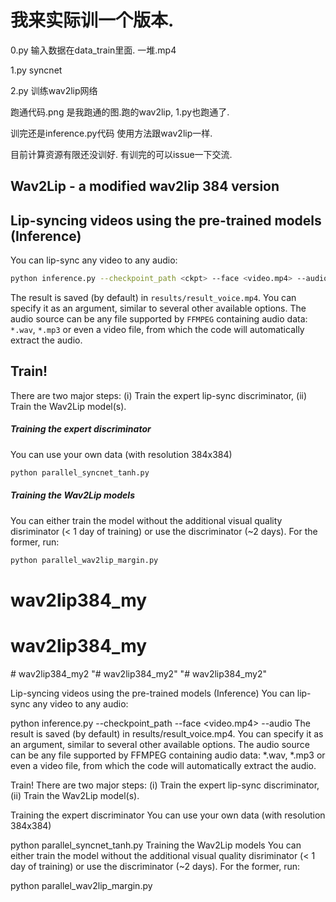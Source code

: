 
# 我来实际训一个版本.

0.py    输入数据在data_train里面. 一堆.mp4

1.py    syncnet

2.py    训练wav2lip网络

跑通代码.png  是我跑通的图.跑的wav2lip, 1.py也跑通了.

训完还是inference.py代码 使用方法跟wav2lip一样. 

目前计算资源有限还没训好. 有训完的可以issue一下交流.












## **Wav2Lip** - a modified wav2lip 384 version


Lip-syncing videos using the pre-trained models (Inference)
-------
You can lip-sync any video to any audio:
```bash
python inference.py --checkpoint_path <ckpt> --face <video.mp4> --audio <an-audio-source> 
```
The result is saved (by default) in `results/result_voice.mp4`. You can specify it as an argument,  similar to several other available options. The audio source can be any file supported by `FFMPEG` containing audio data: `*.wav`, `*.mp3` or even a video file, from which the code will automatically extract the audio.

Train!
----------
There are two major steps: (i) Train the expert lip-sync discriminator, (ii) Train the Wav2Lip model(s).

##### Training the expert discriminator
You can use your own data (with resolution 384x384)

```bash
python parallel_syncnet_tanh.py
```
##### Training the Wav2Lip models
You can either train the model without the additional visual quality disriminator (< 1 day of training) or use the discriminator (~2 days). For the former, run: 
```bash
python parallel_wav2lip_margin.py
```

# wav2lip384_my
# wav2lip384_my
#   w a v 2 l i p 3 8 4 _ m y 2 
 
 "# wav2lip384_my2" 
"# wav2lip384_my2" 


Lip-syncing videos using the pre-trained models (Inference)
You can lip-sync any video to any audio:

python inference.py --checkpoint_path <ckpt> --face <video.mp4> --audio <an-audio-source> 
The result is saved (by default) in results/result_voice.mp4. You can specify it as an argument, similar to several other available options. The audio source can be any file supported by FFMPEG containing audio data: *.wav, *.mp3 or even a video file, from which the code will automatically extract the audio.

Train!
There are two major steps: (i) Train the expert lip-sync discriminator, (ii) Train the Wav2Lip model(s).

Training the expert discriminator
You can use your own data (with resolution 384x384)

python parallel_syncnet_tanh.py
Training the Wav2Lip models
You can either train the model without the additional visual quality disriminator (< 1 day of training) or use the discriminator (~2 days). For the former, run:

python parallel_wav2lip_margin.py


